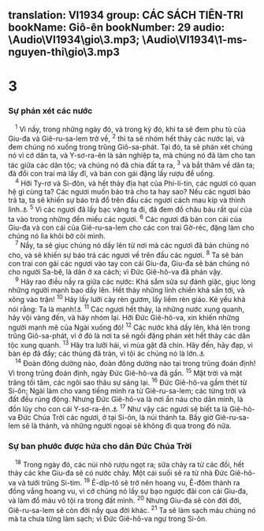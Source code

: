 translation: VI1934
group: CÁC SÁCH TIÊN-TRI
bookName: Giô-ên 
bookNumber: 29
audio: \Audio\VI1934\gio\3.mp3; \Audio\VI1934\1-ms-nguyen-thi\gio\3.mp3
-------

<div class="title"><h1>3</h1><h3>Sự phán xét các nước</h3></div>
<span class="verse gio_3_1"> <sup>1</sup> Vì nầy, trong những ngày đó, và trong kỳ đó, khi ta sẽ đem phu tù của Giu-đa và Giê-ru-sa-lem trở về, </span>
<span class="verse gio_3_2"><sup>2</sup> thì ta sẽ nhóm hết thảy các nước lại, và đem chúng nó xuống trong trũng Giô-sa-phát. Tại đó, ta sẽ phán xét chúng nó vì cớ dân ta, và Y-sơ-ra-ên là sản nghiệp ta, mà chúng nó đã làm cho tan tác giữa các dân tộc; và chúng nó đã chia đất ta ra, </span>
<span class="verse gio_3_3"><sup>3</sup> và bắt thăm về dân ta; đã đổi con trai mà lấy đĩ, và bán con gái đặng lấy rượu để uống. <br/></span>
<span class="verse gio_3_4"> <sup>4</sup> Hỡi Ty-rơ và Si-đôn, và hết thảy địa hạt của Phi-li-tin, các ngươi có quan hệ gì cùng ta? Các ngươi muốn báo trả cho ta hay sao? Nếu các ngươi báo trả ta, ta sẽ khiến sự báo trả đổ trên đầu các ngươi cách mau kíp và thình lình.<a data-toggle="tooltip" data-placement="bottom" title="Es 14:29-31; 23:1-18; Gie 47:1-7; Exe 25:15-17-28:26; Am 1:6-10; So 2:4-7; Xa 9:1-7; Mat 11:21-22; Lu 10:13-14">⚓</a></span>
<span class="verse gio_3_5"><sup>5</sup> Vì các ngươi đã lấy bạc vàng ta đi, đã đem đồ châu báu rất quí của ta vào trong những đền miếu các ngươi. </span>
<span class="verse gio_3_6"><sup>6</sup> Các ngươi đã bán con cái của Giu-đa và con cái của Giê-ru-sa-lem cho các con trai Gờ-réc, đặng làm cho chúng nó lìa khỏi bờ cõi mình. <br/></span>
<span class="verse gio_3_7"> <sup>7</sup> Nầy, ta sẽ giục chúng nó dấy lên từ nơi mà các ngươi đã bán chúng nó cho, và sẽ khiến sự báo trả các ngươi về trên đầu các ngươi. </span>
<span class="verse gio_3_8"><sup>8</sup> Ta sẽ bán con trai con gái các ngươi vào tay con cái Giu-đa, Giu-đa sẽ bán chúng nó cho người Sa-bê, là dân ở xa cách; vì Đức Giê-hô-va đã phán vậy. <br/></span>
<span class="verse gio_3_9"> <sup>9</sup> Hãy rao điều nầy ra giữa các nước: Khá sắm sửa sự đánh giặc, giục lòng những người mạnh bạo dấy lên. Hết thảy những lính chiến khá sấn tới, và xông vào trận! </span>
<span class="verse gio_3_10"><sup>10</sup> Hãy lấy lưỡi cày rèn gươm, lấy liềm rèn giáo. Kẻ yếu khá nói rằng: Ta là mạnh!<a data-toggle="tooltip" data-placement="bottom" title="Es 2:4; Mi 4:3">⚓</a></span>
<span class="verse gio_3_11"><sup>11</sup> Các ngươi hết thảy, là những nước xung quanh, hãy vội vàng đến, và hãy nhóm lại. Hỡi Đức Giê-hô-va, xin khiến những người mạnh mẽ của Ngài xuống đó! </span>
<span class="verse gio_3_12"><sup>12</sup> Các nước khá dấy lên, khá lên trong trũng Giô-sa-phát, vì ở đó là nơi ta sẽ ngồi đặng phán xét hết thảy các dân tộc xung quanh. </span>
<span class="verse gio_3_13"><sup>13</sup> Hãy tra lưỡi hái, vì mùa gặt đã chín. Hãy đến, hãy đạp, vì bàn ép đã đầy; các thùng đã tràn, vì tội ác chúng nó là lớn.<a data-toggle="tooltip" data-placement="bottom" title="Kh 14:14-16,19-20; 19:15">⚓</a><br/></span>
<span class="verse gio_3_14"> <sup>14</sup> Đoàn đông dường nào, đoàn đông dường nào tại trong trũng đoán định! Vì trong trũng đoán định, ngày Đức Giê-hô-va đã gần. </span>
<span class="verse gio_3_15"><sup>15</sup> Mặt trời và mặt trăng tối tăm, các ngôi sao thâu sự sáng lại. </span>
<span class="verse gio_3_16"><sup>16</sup> Đức Giê-hô-va gầm thét từ Si-ôn; Ngài làm cho vang tiếng mình ra từ Giê-ru-sa-lem; các từng trời và đất đều rúng động. Nhưng Đức Giê-hô-va là nơi ẩn náu cho dân mình, là đồn lũy cho con cái Y-sơ-ra-ên.<a data-toggle="tooltip" data-placement="bottom" title="Am 1:2">⚓</a></span>
<span class="verse gio_3_17"><sup>17</sup> Như vậy các ngươi sẽ biết ta là Giê-hô-va Đức Chúa Trời các ngươi, ở tại Si-ôn, là núi thánh ta. Bấy giờ Giê-ru-sa-lem sẽ là thánh, và những người ngoại sẽ không đi qua trong đó nữa. <br/></span>
<div class="title"><h3>Sự ban phước được hứa cho dân Đức Chúa Trời</h3></div>
<span class="verse gio_3_18"> <sup>18</sup> Trong ngày đó, các núi nhỏ rượu ngọt ra; sữa chảy ra từ các đồi, hết thảy các khe Giu-đa sẽ có nước chảy. Một cái suối sẽ ra từ nhà Đức Giê-hô-va và tưới trũng Si-tim. </span>
<span class="verse gio_3_19"><sup>19</sup> Ê-díp-tô sẽ trở nên hoang vu, Ê-đôm thành ra đồng vắng hoang vu, vì cớ chúng nó lấy sự bạo ngược đãi con cái Giu-đa, và làm đổ máu vô tội ra trong đất mình. </span>
<span class="verse gio_3_20"><sup>20</sup> Nhưng Giu-đa sẽ còn đời đời, Giê-ru-sa-lem sẽ còn đời nầy qua đời khác. </span>
<span class="verse gio_3_21"><sup>21</sup> Ta sẽ làm sạch máu chúng nó mà ta chưa từng làm sạch; vì Đức Giê-hô-va ngự trong Si-ôn. <br/></span>
